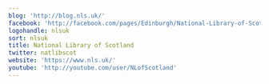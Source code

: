 ```yaml
---
blog: 'http://blog.nls.uk/'
facebook: 'http://facebook.com/pages/Edinburgh/National-Library-of-Scotland/14754995380'
logohandle: nlsuk
sort: nlsuk
title: National Library of Scotland
twitter: natlibscot
website: 'https://www.nls.uk/'
youtube: 'http://youtube.com/user/NLofScotland'
---
```

